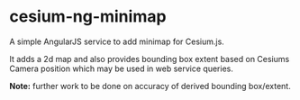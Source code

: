 <h1>cesium-ng-minimap</h1>

A simple AngularJS service to add minimap for Cesium.js.

It adds a 2d map and also provides bounding box extent based on Cesiums Camera position which may be used in web service queries.

<strong>Note:</strong> further work to be done on accuracy of derived bounding box/extent.


